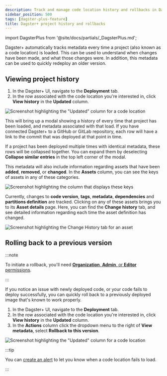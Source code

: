 ```yaml
---
description: Track and manage code location history and rollbacks in Dagster+.
sidebar_position: 500
tags: [dagster-plus-feature]
title: Dagster+ project history and rollbacks
---
```


import DagsterPlus from '@site/docs/partials/\_DagsterPlus.md';

<DagsterPlus />

Dagster+ automatically tracks metadata every time a project (also known as a code location) is loaded. This can be used to understand when changes have been made, and what those changes were. In addition, this metadata can be used to quickly redeploy an older version.

## Viewing project history

1. In the Dagster+ UI, navigate to the **Deployment** tab.
2. In the row associated with the code location you're interested in, click **View history** in the **Updated** column.

![Screenshot highlighting the "Updated" column for a code location](/images/dagster-plus/deployment/code-locations/view-code-location-history.png)

This will bring up a modal showing a history of every time that project has been loaded, and metadata associated with that load. If you have connected Dagster+ to a GitHub or GitLab repository, each row will have a link to the commit that was deployed at that point in time.

If a project has been deployed multiple times with identical metadata, these rows will be collapsed together. You can expand them by deselecting **Collapse similar entries** in the top left corner of the modal.

This metadata will also include information regarding assets that have been **added**, **removed**, or **changed**. In the **Assets** column, you can see the keys of assets in any of these categories.

![Screenshot highlighting the column that displays these keys](/images/dagster-plus/deployment/code-locations/code-location-history-metadata.png)

Currently, changes to **code version**, **tags**, **metadata**, **dependencies** and **partitions definition** are tracked. Clicking on any of these assets brings you to its **Asset details** page. Here, you can find the **Change history** tab, and see detailed information regarding each time the asset definition has changed.

![Screenshot highlighting the Change History tab for an asset](/images/dagster-plus/deployment/code-locations/asset-change-history.png)

## Rolling back to a previous version

:::note

To initiate a rollback, you'll need [**Organization**, **Admin**, or **Editor** permissions](/deployment/dagster-plus/authentication-and-access-control/rbac/user-roles-permissions).

:::

If you notice an issue with newly deployed code, or your code fails to deploy successfully, you can quickly roll back to a previously deployed image that's known to work properly.

1. In the Dagster+ UI, navigate to the **Deployment** tab.
2. In the row associated with the code location you're interested in, click **View history** in the **Updated** column.
3. In the **Actions** column click the dropdown menu to the right of **View metadata**, select **Rollback to this version**.

![Screenshot highlighting the "Updated" column for a code location](/images/dagster-plus/deployment/code-locations/rollback-code-location.png)

:::tip

You can [create an alert](/guides/observe/alerts/creating-alerts) to let you know when a code location fails to load.

:::

